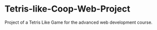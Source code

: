 # Tetris-like-Coop-Web-Project
Project of a Tetris Like Game for the advanced web development course.
